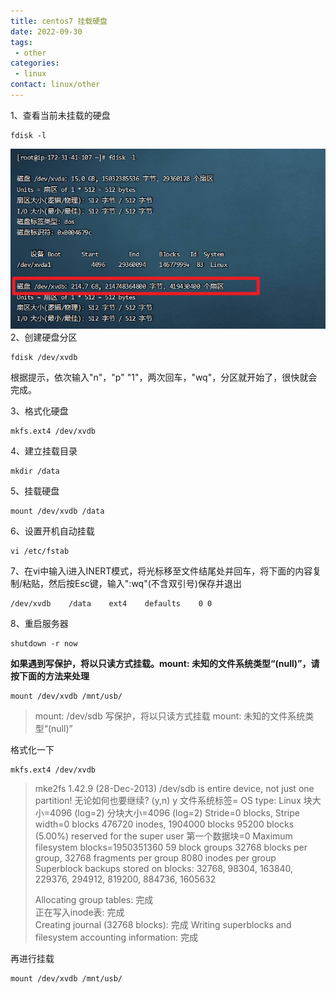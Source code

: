 ```yaml
---
title: centos7 挂载硬盘
date: 2022-09-30
tags: 
 - other
categories: 
 - linux
contact: linux/other
---
```




1、查看当前未挂载的硬盘

```shell
fdisk -l
```

![image-20220926150840615](./linux-disk-install.assets/image-20220926150840615.png)
  2、创建硬盘分区

```shell
fdisk /dev/xvdb
```

  根据提示，依次输入"n"，"p" "1"，两次回车，"wq"，分区就开始了，很快就会完成。


  3、格式化硬盘

```shell
mkfs.ext4 /dev/xvdb
```


  4、建立挂载目录

```shell
mkdir /data
```


  5、挂载硬盘

```shell
mount /dev/xvdb /data
```


  6、设置开机自动挂载

```shell
vi /etc/fstab
```


  7、在vi中输入i进入INERT模式，将光标移至文件结尾处并回车，将下面的内容复制/粘贴，然后按Esc键，输入":wq"(不含双引号)保存并退出

```shell
/dev/xvdb    /data    ext4    defaults    0 0
```


  8、重启服务器

```shell
shutdown -r now
```

 

**如果遇到写保护，将以只读方式挂载。mount: 未知的文件系统类型“(null)”，请按下面的方法来处理**

```shell
mount /dev/xvdb /mnt/usb/
```

> mount: /dev/sdb 写保护，将以只读方式挂载
> mount: 未知的文件系统类型“(null)”

格式化一下

```shell
mkfs.ext4 /dev/xvdb
```

> mke2fs 1.42.9 (28-Dec-2013)
> /dev/sdb is entire device, not just one partition!
> 无论如何也要继续? (y,n) y
> 文件系统标签=
> OS type: Linux
> 块大小=4096 (log=2)
> 分块大小=4096 (log=2)
> Stride=0 blocks, Stripe width=0 blocks
> 476720 inodes, 1904000 blocks
> 95200 blocks (5.00%) reserved for the super user
> 第一个数据块=0
> Maximum filesystem blocks=1950351360
> 59 block groups
> 32768 blocks per group, 32768 fragments per group
> 8080 inodes per group
> Superblock backups stored on blocks: 
>     32768, 98304, 163840, 229376, 294912, 819200, 884736, 1605632
>
> Allocating group tables: 完成                            
> 正在写入inode表: 完成                            
> Creating journal (32768 blocks): 完成
> Writing superblocks and filesystem accounting information: 完成 

再进行挂载

```
mount /dev/xvdb /mnt/usb/
```

 